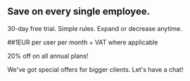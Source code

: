## Save on every single employee.

30-day free trial. Simple rules. Expand or decrease anytime. 

##1EUR per user per month + VAT where applicable

20% off on all annual plans!


We've got special offers for bigger clients. Let's have a chat!
